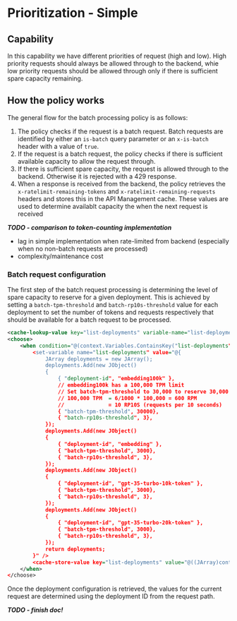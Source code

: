 # Prioritization - Simple

## Capability

In this capability we have different priorities of request (high and low).
High priority requests should always be allowed through to the backend, whie low priority requests should be allowed through only if there is sufficient spare capacity remaining.

## How the policy works

The general flow for the batch processing policy is as follows:
1. The policy checks if the request is a batch request. Batch requests are identified by either an `is-batch` query parameter or an `x-is-batch` header with a value of `true`.
2. If the request is a batch request, the policy checks if there is sufficient available capacity to allow the request through.
3. If there is sufficient spare capacity, the request is allowed through to the backend. Otherwise it is rejected with a 429 response.
4. When a response is received from the backend, the policy retrieves the `x-ratelimit-remaining-tokens` and `x-ratelimit-remaining-requests` headers and stores this in the API Management cache. These values are used to determine availablt capacity the when the next request is received

***TODO - comparison to token-counting implementation***
- lag in simple implementation when rate-limited from backend (especially when no non-batch requests are processed)
- complexity/maintenance cost


### Batch request configuration

The first step of the batch request processing is determining the level of spare capacity to reserve for a given deployment.
This is achieved by setting a `batch-tpm-threshold` and `batch-rp10s-threshold` value for each deployment to set the number of tokens and requests respectively that should be available for a batch request to be processed.

```xml
<cache-lookup-value key="list-deployments" variable-name="list-deployments" />
<choose>
	<when condition="@(context.Variables.ContainsKey("list-deployments") == false)">
		<set-variable name="list-deployments" value="@{
			JArray deployments = new JArray();
			deployments.Add(new JObject()
			{
				{ "deployment-id", "embedding100k" },
				// embedding100k has a 100,000 TPM limit
				// Set batch-tpm-threshold to 30,000 to reserve 30,000 TPM for non-batch requests
				// 100,000 TPM  = 6/1000 * 100,000 = 600 RPM
				//              = 10 RP10S (requests per 10 seconds)
				{ "batch-tpm-threshold", 30000},
				{ "batch-rp10s-threshold", 3},
			});
			deployments.Add(new JObject()
			{
				{ "deployment-id", "embedding" },
				{ "batch-tpm-threshold", 3000},
				{ "batch-rp10s-threshold", 3},
			});
			deployments.Add(new JObject()
			{
				{ "deployment-id", "gpt-35-turbo-10k-token" },
				{ "batch-tpm-threshold", 3000},
				{ "batch-rp10s-threshold", 3},
			});
			deployments.Add(new JObject()
			{
				{ "deployment-id", "gpt-35-turbo-20k-token" },
				{ "batch-tpm-threshold", 3000},
				{ "batch-rp10s-threshold", 3},
			});
			return deployments;   
		}" />
		<cache-store-value key="list-deployments" value="@((JArray)context.Variables["list-deployments"])" duration="60" />
	</when>
</choose>
```

Once the deployment configuration is retrieved, the values for the current request are determined using the deployment ID from the request path.


***TODO - finish doc!***